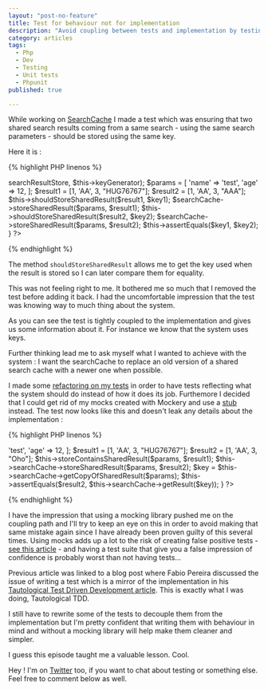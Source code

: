```yaml
---
layout: "post-no-feature"
title: Test for behaviour not for implementation
description: "Avoid coupling between tests and implementation by testing for behaviour"
category: articles
tags: 
  - Php
  - Dev
  - Testing
  - Unit tests
  - Phpunit
published: true  

---
```


While working on [SearchCache](https://github.com/SelrahcD/SearchCache) I made a test which was ensuring that two shared search results coming from a same search - using the same search parameters - should be stored using the same key.

Here it is :

{% highlight PHP linenos %}
<?php

public function testStoringSharedResultWithSameParametersUsesTheSameKey()
    {
        $searchCache = new SearchCache($this->searchResultStore, $this->keyGenerator);

        $params = [
            'name' => 'test',
            'age'  => 12,
        ];

        $result1 = [1, 'AA', 3, "HUG76767"];
        $result2 = [1, 'AA', 3, "AAA"];

        $this->shouldStoreSharedResult($result1, $key1);

        $searchCache->storeSharedResult($params, $result1);

        $this->shouldStoreSharedResult($result2, $key2);

        $searchCache->storeSharedResult($params, $result2);

        $this->assertEquals($key1, $key2);
    }
?>
{% endhighlight %}

The method `shouldStoreSharedResult` allows me to get the key used when the result is stored so I can later compare them for equality.

This was not feeling right to me. It bothered me so much that I removed the test before adding it back. I had the uncomfortable impression that the test was knowing way to much thing about the system.

As you can see the test is tightly coupled to the implementation and gives us some information about it. For instance we know that the system uses keys.

Further thinking lead me to ask myself what I wanted to achieve with the system : I want the searchCache to replace an old version of a shared search cache with a newer one when possible.

I made some [refactoring on my tests](https://github.com/SelrahcD/SearchCache/commit/a7c20ce3a519592a8a814e8dd9d2d8eda70e738d) in order to have tests reflecting what the system should do instead of how it does its job. Furthemore I decided that I could get rid of my mocks created with Mockery and use a [stub](https://github.com/SelrahcD/SearchCache/blob/master/tests/Stubs/SearchResultsStores/InMemorySearchResultStore.php) instead. The test now looks like this and doesn't leak any details about the implementation :

{% highlight PHP linenos %}
<?php
public function testIfAPreviousVersionOfSharedResultIsStoredItsReplacedWhenANewOneIsStored()
    {
        $params = [
            'name' => 'test',
            'age'  => 12,
        ];

        $result1 = [1, 'AA', 3, "HUG76767"];
        $result2 = [1, 'AA', 3, "Oho"];

        $this->storeContainsSharedResult($params, $result1);

        $this->searchCache->storeSharedResult($params, $result2);

        $key = $this->searchCache->getCopyOfSharedResult($params);

        $this->assertEquals($result2, $this->searchCache->getResult($key));
    }
?>
{% endhighlight %}

I have the impression that using a mocking library pushed me on the coupling path and I'll try to keep an eye on this in order to avoid making that same mistake again since I have already been proven guilty of this several times. Using mocks adds up a lot to the risk of creating false positive tests - [see this article](http://www.thoughtworks.com/insights/blog/mockists-are-dead-long-live-classicists) - and having a test suite that give you a false impression of confidence is probably worst than not having tests...

Previous article was linked to a blog post where Fabio Pereira discussed the issue of writing a test which is a mirror of the implementation in his [Tautological Test Driven Development article](http://fabiopereira.me/blog/2010/05/27/ttdd-tautological-test-driven-development-anti-pattern/). This is exactly what I was doing, Tautological TDD.

I still have to rewrite some of the tests to decouple them from the implementation but I'm pretty confident that writing them with behaviour in mind and without a mocking library will help make them cleaner and simpler.

I guess this episode taught me a valuable lesson. Cool.

Hey ! I'm on [Twitter](https://twitter.com/selrahcd) too, if you want to chat about testing or something else. Feel free to comment below as well.



